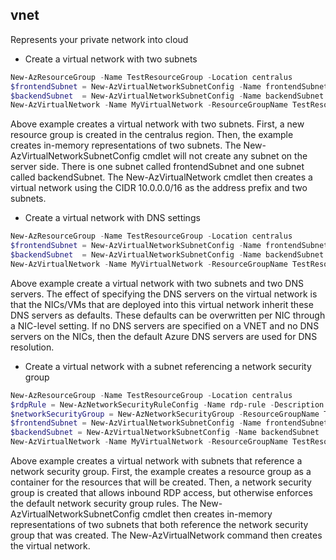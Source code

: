 ## vnet

Represents your private network into cloud

* Create a virtual network with two subnets 

```powershell
New-AzResourceGroup -Name TestResourceGroup -Location centralus
$frontendSubnet = New-AzVirtualNetworkSubnetConfig -Name frontendSubnet -AddressPrefix "10.0.1.0/24"
$backendSubnet  = New-AzVirtualNetworkSubnetConfig -Name backendSubnet  -AddressPrefix "10.0.2.0/24"
New-AzVirtualNetwork -Name MyVirtualNetwork -ResourceGroupName TestResourceGroup -Location centralus -AddressPrefix "10.0.0.0/16" -Subnet $frontendSubnet,$backendSubnet
```
Above example creates a virtual network with two subnets. 
First, a new resource group is created in the centralus region. 
Then, the example creates in-memory representations of two subnets. 
The New-AzVirtualNetworkSubnetConfig cmdlet will not create any subnet on the server side. 
There is one subnet called frontendSubnet and one subnet called backendSubnet. 
The New-AzVirtualNetwork cmdlet then creates a virtual network using the CIDR 10.0.0.0/16 as the address prefix and two subnets.

* Create a virtual network with DNS settings
```powershell
New-AzResourceGroup -Name TestResourceGroup -Location centralus
$frontendSubnet = New-AzVirtualNetworkSubnetConfig -Name frontendSubnet -AddressPrefix "10.0.1.0/24"
$backendSubnet  = New-AzVirtualNetworkSubnetConfig -Name backendSubnet  -AddressPrefix "10.0.2.0/24"
New-AzVirtualNetwork -Name MyVirtualNetwork -ResourceGroupName TestResourceGroup -Location centralus -AddressPrefix "10.0.0.0/16" -Subnet $frontendSubnet,$backendSubnet -DnsServer 10.0.1.5,10.0.1.6
```
Above example create a virtual network with two subnets and two DNS servers. 
The effect of specifying the DNS servers on the virtual network is that the NICs/VMs that are deployed into this virtual network inherit these DNS servers as defaults. 
These defaults can be overwritten per NIC through a NIC-level setting. If no DNS servers are specified on a VNET and no DNS servers on the NICs, then the default Azure DNS servers are used for DNS resolution.

* Create a virtual network with a subnet referencing a network security group
```powershell
New-AzResourceGroup -Name TestResourceGroup -Location centralus
$rdpRule = New-AzNetworkSecurityRuleConfig -Name rdp-rule -Description "Allow RDP" -Access Allow -Protocol Tcp -Direction Inbound -Priority 100 -SourceAddressPrefix Internet -SourcePortRange * -DestinationAddressPrefix * -DestinationPortRange 3389
$networkSecurityGroup = New-AzNetworkSecurityGroup -ResourceGroupName TestResourceGroup -Location centralus -Name "NSG-FrontEnd" -SecurityRules $rdpRule
$frontendSubnet = New-AzVirtualNetworkSubnetConfig -Name frontendSubnet -AddressPrefix "10.0.1.0/24" -NetworkSecurityGroup $networkSecurityGroup
$backendSubnet = New-AzVirtualNetworkSubnetConfig -Name backendSubnet  -AddressPrefix "10.0.2.0/24" -NetworkSecurityGroup $networkSecurityGroup
New-AzVirtualNetwork -Name MyVirtualNetwork -ResourceGroupName TestResourceGroup -Location centralus -AddressPrefix "10.0.0.0/16" -Subnet $frontendSubnet,$backendSubnet
```
Above example creates a virtual network with subnets that reference a network security group. 
First, the example creates a resource group as a container for the resources that will be created. Then, a network security group is created that allows inbound RDP access, but otherwise enforces the default network security group rules. The New-AzVirtualNetworkSubnetConfig cmdlet then creates in-memory representations of two subnets that both reference the network security group that was created. The New-AzVirtualNetwork command then creates the virtual network.
